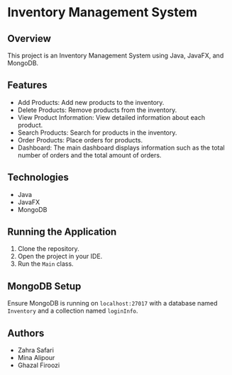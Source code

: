 
# Inventory Management System

## Overview

This project is an Inventory Management System using Java, JavaFX, and MongoDB.

## Features

- Add Products: Add new products to the inventory.
- Delete Products: Remove products from the inventory.
- View Product Information: View detailed information about each product.
- Search Products: Search for products in the inventory.
- Order Products: Place orders for products.
- Dashboard: The main dashboard displays information such as the total number of orders and the total amount of orders.

## Technologies

- Java
- JavaFX
- MongoDB

## Running the Application

1. Clone the repository.
2. Open the project in your IDE.
3. Run the `Main` class.

## MongoDB Setup

Ensure MongoDB is running on `localhost:27017` with a database named `Inventory` and a collection named `loginInfo`.

## Authors

- Zahra Safari
- Mina Alipour
- Ghazal Firoozi
